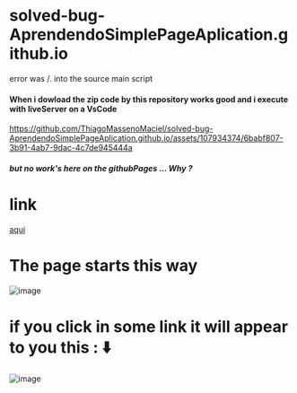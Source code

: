 # solved-bug-AprendendoSimplePageAplication.github.io
error was /. into the source  main script 
#### When i dowload the zip code by this repository works good and i execute with liveServer on a VsCode
https://github.com/ThiagoMassenoMaciel/solved-bug-AprendendoSimplePageAplication.github.io/assets/107934374/6babf807-3b91-4ab7-9dac-4c7de945444a
##### but no work's here on the githubPages ... Why ?
# link
[aqui](https://thiagomassenomaciel.github.io/solved-bug-AprendendoSimplePageAplication.github.io/)

# The page starts this  way
![image](https://github.com/ThiagoMassenoMaciel/solved-bug-AprendendoSimplePageAplication.github.io/assets/107934374/eb375365-938b-4d20-bd68-0458110e68cd)
# if you click in some link it will appear to you this : ⬇️
![image](https://github.com/ThiagoMassenoMaciel/solved-bug-AprendendoSimplePageAplication.github.io/assets/107934374/8cb414cf-7ae3-411e-b2a2-d6b8bc32ad6e)




